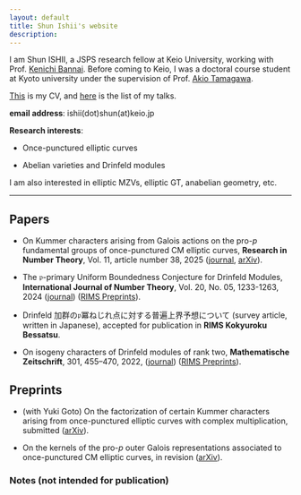```yaml
---
layout: default
title: Shun Ishii's website
description:
---
```


I am Shun ISHII, a JSPS research fellow at Keio University, working with Prof. [Kenichi Bannai](https://www.math.keio.ac.jp/~bannai/en/). Before coming to Keio, I was a doctoral course student at Kyoto university under the supervision of Prof. [Akio Tamagawa](https://www.kurims.kyoto-u.ac.jp/en/list/TAMAGAWA,%20Akio.html).

[This](/cv) is my CV, and [here](/talks) is the list of my talks.

**email address**: ishii(dot)shun(at)keio.jp

**Research interests**:

- Once-punctured elliptic curves

- Abelian varieties and Drinfeld modules

I am also interested in elliptic MZVs, elliptic GT, anabelian geometry, etc.

---

## Papers

- On Kummer characters arising from Galois actions on the pro-$p$ fundamental groups of once-punctured CM elliptic curves, **Research in Number Theory**, Vol. 11, article number 38, 2025 ([journal](https://link.springer.com/article/10.1007/s40993-025-00622-0), [arXiv](https://arxiv.org/abs/2312.04175)).

- The $\mathfrak{p}$-primary Uniform Boundedness Conjecture for Drinfeld Modules, **International Journal of Number Theory**, Vol. 20, No. 05, 1233-1263, 2024 ([journal](https://www.worldscientific.com/doi/10.1142/S1793042124500611)) ([RIMS Preprints](https://www.kurims.kyoto-u.ac.jp/preprint/file/RIMS1927.pdf)).

- Drinfeld 加群の$\mathfrak{p}$冪ねじれ点に対する普遍上界予想について (survey article, written in Japanese), accepted for publication in **RIMS Kokyuroku Bessatsu**.

- On isogeny characters of Drinfeld modules of rank two, **Mathematische Zeitschrift**, 301, 455–470, 2022, ([journal](https://link.springer.com/article/10.1007/s00209-021-02921-5)) ([RIMS Preprints](https://www.kurims.kyoto-u.ac.jp/preprint/file/RIMS1947-revision.pdf)).

## Preprints

- (with Yuki Goto) On the factorization of certain Kummer characters arising from once-punctured elliptic curves with complex multiplication, submitted ([arXiv](https://arxiv.org/abs/2412.18846)).

- On the kernels of the pro-$p$ outer Galois representations associated to once-punctured CM elliptic curves, in revision ([arXiv](https://arxiv.org/abs/2312.04196)).

### Notes (not intended for publication)
